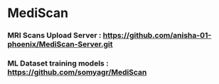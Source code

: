 # MediScan

### MRI Scans Upload Server : https://github.com/anisha-01-phoenix/MediScan-Server.git

### ML Dataset training models : https://github.com/somyagr/MediScan
